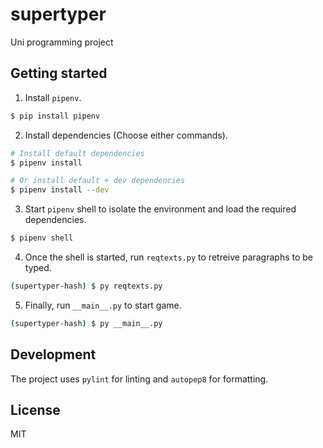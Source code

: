 # supertyper

Uni programming project

## Getting started

1. Install `pipenv`.

```bash
$ pip install pipenv
```

2. Install dependencies (Choose either commands).

```bash
# Install default dependencies
$ pipenv install

# Or install default + dev dependencies
$ pipenv install --dev
```

3. Start `pipenv` shell to isolate the environment and load the required dependencies.

```bash
$ pipenv shell
```

4. Once the shell is started, run `reqtexts.py` to retreive paragraphs to be typed.

```bash
(supertyper-hash) $ py reqtexts.py
```

5. Finally, run `__main__.py` to start game.

```bash
(supertyper-hash) $ py __main__.py
```

## Development

The project uses `pylint` for linting and `autopep8` for formatting.

## License

MIT

